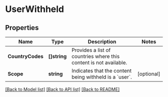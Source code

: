 # UserWithheld

## Properties

Name | Type | Description | Notes
------------ | ------------- | ------------- | -------------
**CountryCodes** | **[]string** | Provides a list of countries where this content is not available. | 
**Scope** | **string** | Indicates that the content being withheld is a &#x60;user&#x60;. | [optional] 

[[Back to Model list]](../README.md#documentation-for-models) [[Back to API list]](../README.md#documentation-for-api-endpoints) [[Back to README]](../README.md)


